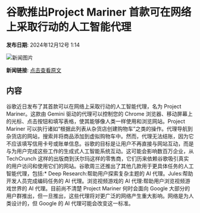# 谷歌推出Project Mariner 首款可在网络上采取行动的人工智能代理

**发布日期**: 2024年12月12号 1:14

![新闻图片](https://upload.chinaz.com/2024/1212/6386959157907993279743455.png)

**新闻链接**: [点击查看原文](https://www.aibase.com/zh/news/13884)

## 内容

谷歌近日发布了其首款可以在网络上采取行动的人工智能代理，名为 Project Mariner。这款由 Gemini 驱动的代理可以控制您的 Chrome 浏览器、移动屏幕上的光标、点击按钮和填写表格，使其能够像人类一样使用和浏览网站。Project Mariner 可以执行诸如“根据此列表从杂货店创建购物车”之类的操作。代理导航到杂货店的网站，搜索并将商品添加到虚拟购物车中。然而，代理无法结账，因为它不应该填写信用卡号或账单信息。谷歌的目标是让用户不再直接与网站互动，而是与为用户完成这些工作的生成式人工智能系统互动。这可能会影响数百万企业，从 TechCrunch 这样的出版商到沃尔玛这样的零售商，它们历来依赖谷歌吸引真实的用户访问和使用它们的网站。谷歌周三还推出了其他几款用于更具体任务的人工智能代理，包括:* Deep Research:帮助用户探索复杂主题的 AI 代理。Jules:帮助开发人员完成编码任务的 AI 代理。浏览视频游戏的 AI 代理:帮助用户浏览视频游戏世界的 AI 代理。目前尚不清楚 Project Mariner 何时会面向 Google 大部分的用户群推出，但一旦推出，这些代理将对更广泛的网络产生重大影响。网络是为人类设计的，但 Google 的 AI 代理可能会改变这一标准。
